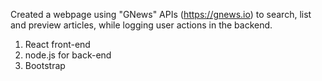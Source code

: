 Created a webpage using "GNews" APIs (https://gnews.io) to search, list and preview articles, while logging user actions in the backend.

1. React front-end
2. node.js for back-end
3. Bootstrap